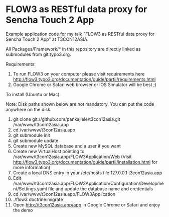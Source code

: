 FLOW3 as RESTful data proxy for Sencha Touch 2 App
==================================================

Example application code for my talk "FLOW3 as RESTful data proxy for Sencha Touch 2 App" at T3CON12ASIA.

All Packages/Framework/* in this repository are directly linked as submodules from git.typo3.org.

Requirements:

1. To run FLOW3 on your computer please visit requirements here http://flow3.typo3.org/documentation/guide/partii/requirements.html
2. Google Chrome or Safari web browser or iOS Simulator will be best ;)

To install (Ubuntu or Mac):

Note: Disk paths shown below are not mandatory. You can put the code anywhere on the disk.

1. git clone git://github.com/pankajlele/t3con12asia.git /var/www/t3con12asia.app
2. cd /var/www/t3con12asia.app
3. git submodule init
4. git submodule update
5. Create new MySQL database and a user if you want
6. Create new VirtualHost pointing to /var/www/t3con12asia.app/FLOW3Application/Web (Visit http://flow3.typo3.org/documentation/guide/partii/installation.html for more information)
7. Create a local DNS entry in your /etc/hosts file 127.0.0.1 t3con12asia.app
8. Edit /var/www/t3con12asia.app/FLOW3Application/Configuration/Development/Settings.yaml file and update the database name and credentials
9. cd /var/www/t3con12asia.app/FLOW3Application
10. ./flow3 doctrine:migrate
11. Open http://t3con12asia.app/app in Google Chrome or Safari and enjoy the demo
